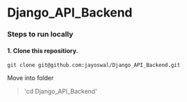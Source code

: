 # Django_API_Backend

### Steps to run locally

#### 1. Clone this repositiory.
 `git clone git@github.com:jayoswal/Django_API_Backend.git`
 
 Move into folder
 
 > 'cd Django_API_Backend'

